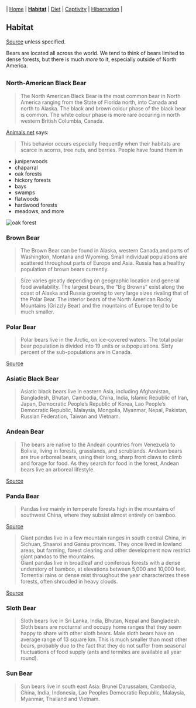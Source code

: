 | [Home](README.md) | [**Habitat**](page1.md) | [Diet](page2.md) | [Captivity](page3.md) | [Hibernation](page4.md) |
## Habitat
[Source](https://bearwithus.org/8-bears-of-the-world/) unless specified.

Bears are located all across the world. We tend to think of bears limited to dense forests, but there is much _more_ to it, especially outside of North America.

##

### North-American Black Bear
>The North American Black Bear is the most common bear in North America ranging from the State of Florida north, into Canada and north to Alaska. The black and brown colour phase of the black bear is common. The white colour phase is more rare occuring in north western British Columbia, Canada.

[Animals.net](https://animals.net/black-bear/) says:
> This behavior occurs especially frequently when their habitats are scarce in acorns, tree nuts, and berries. People have found them in
* juniperwoods
* chaparral
* oak forests
* hickory forests
* bays
* swamps
* flatwoods
* hardwood forests
* meadows, and more

![oak forest](https://cdn-bdicl.nitrocdn.com/RSCqftZuWidWmHFznlgqqVsWEVPzurQE/assets/static/source/rev-48f40e4/wp-content/uploads/2018/05/Webp.net-compress-image-1-750x500.jpg)

### Brown Bear
>The Brown Bear can be found in Alaska, western Canada,and parts of Washington, Montana and Wyoming. Small individual populations are scattered throughout parts of Europe and Asia. Russia has a healthy population of brown bears currently.

>Size varies greatly depending on geographic location and general food availability. The largest bears, the “Big Browns” exist along the coast of Alaska and Russia growing to very large sizes rivaling that of the Polar Bear. The interior bears of the North American Rocky Mountains (Grizzly Bear) and the mountains of Europe tend to be much smaller.
### Polar Bear
>Polar bears live in the Arctic, on ice-covered waters. The total polar bear population is divided into 19 units or subpopulations. Sixty percent of the sub-populations are in Canada.  

[Source](https://www.google.com/url?sa=t&rct=j&q=&esrc=s&source=web&cd=&cad=rja&uact=8&ved=2ahUKEwjf_afCu7jwAhUEOs0KHWigD2YQFjAFegQIDxAD&url=https%3A%2F%2Fwww.worldwildlife.org%2Fstories%2Fwhy-do-polar-bears-have-white-fur-and-nine-other-polar-bear-facts&usg=AOvVaw3lJWj_AtQdcVOAMx7HKNrU)

### Asiatic Black Bear
>Asiatic black bears live in eastern Asia, including Afghanistan, Bangladesh, Bhutan, Cambodia, China, India, Islamic Republic of Iran, Japan, Democratic People’s Republic of Korea, Lao People’s Democratic Republic, Malaysia, Mongolia, Myanmar, Nepal, Pakistan, Russian Federation, Taiwan and Vietnam.

### Andean Bear
>The bears are native to the Andean countries from Venezuela to Bolivia, living in forests, grasslands, and scrublands. Andean bears are true arboreal bears, using their long, sharp front claws to climb and forage for food. As they search for food in the forest, Andean bears live an arboreal lifestyle.

[Source](https://www.google.com/url?sa=t&rct=j&q=&esrc=s&source=web&cd=&cad=rja&uact=8&ved=2ahUKEwjn9ITovLjwAhXDKs0KHaV4CicQFjACegQIAxAD&url=https%3A%2F%2Fanimals.sandiegozoo.org%2Fanimals%2Fandean-spectacled-bear&usg=AOvVaw0sKSt7BrxOpXTRgWR6qqMB)

### Panda Bear
>Pandas live mainly in temperate forests high in the mountains of southwest China, where they subsist almost entirely on bamboo.

[Source](https://www.google.com/url?sa=t&rct=j&q=&esrc=s&source=web&cd=&cad=rja&uact=8&ved=2ahUKEwjml4aKvbjwAhWPB80KHaH0B7EQFjACegQIBRAD&url=https%3A%2F%2Fwww.worldwildlife.org%2Fspecies%2Fgiant-panda&usg=AOvVaw1y8Kn6DXIwGs7xTtZQG_8G)
>Giant pandas live in a few mountain ranges in south central China, in Sichuan, Shaanxi and Gansu provinces. They once lived in lowland areas, but farming, forest clearing and other development now restrict giant pandas to the mountains.  
Giant pandas live in broadleaf and coniferous forests with a dense understory of bamboo, at elevations between 5,000 and 10,000 feet. Torrential rains or dense mist throughout the year characterizes these forests, often shrouded in heavy clouds.

[Source](https://nationalzoo.si.edu/animals/giant-panda)
### Sloth Bear
>Sloth bears live in Sri Lanka, India, Bhutan, Nepal and Bangladesh. Sloth bears are nocturnal and occupy home ranges that they seem happy to share with other sloth bears. Male sloth bears have an average range of 13 square km. This is much smaller than most other bears, probably due to the fact that they do not suffer from seasonal fluctuations of food supply (ants and termites are available all year round).

### Sun Bear
>Sun bears live in south east Asia: Brunei Darussalam, Cambodia, China, India, Indonesia, Lao Peoples Democratic Republic, Malaysia, Myanmar, Thailand and Vietnam.
